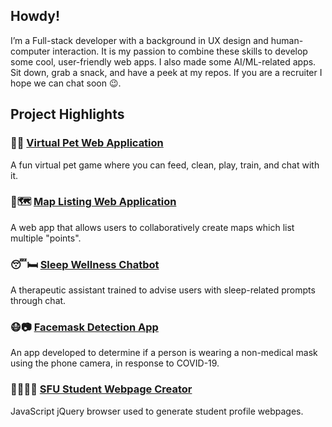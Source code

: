 ## Howdy!
I’m a Full-stack developer with a background in UX design and human-computer interaction. 
It is my passion to combine these skills to develop some cool, user-friendly web apps. I also made some AI/ML-related apps. Sit down, grab a snack, and have a peek at my repos. If you are a recruiter I hope we can chat soon 😉.

## Project Highlights

### 🐶🐱 [Virtual Pet Web Application](https://github.com/SorrenJ/Virtual-Pet)
A fun virtual pet game where you can feed, clean, play, train, and chat with it.

### 👣🗺️ [Map Listing Web Application](https://github.com/SorrenJ/Wiki_Map)
A web app that allows users to collaboratively create maps which list multiple "points". 

### 😴🛏️ [Sleep Wellness Chatbot](https://github.com/shaaagri/iat481-nlp-proj)
A therapeutic assistant trained to advise users with sleep-related prompts through chat. 

### 😷📷 [Facemask Detection App](https://sorrenj.github.io/MaskPass.html) 
An app developed to determine if a person is wearing a non-medical mask using the phone camera, in response to COVID-19.

### 👩‍🎓👨‍🎓 [SFU Student Webpage Creator](https://sorrenj.github.io/Profile_Helper.html)
JavaScript jQuery browser used to generate student profile webpages.


